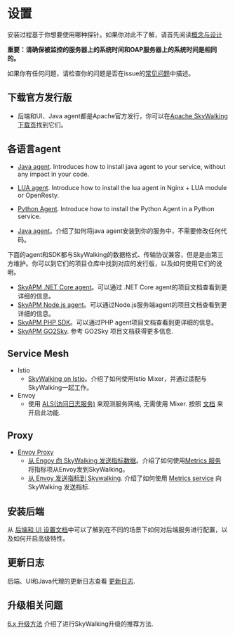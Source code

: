 # 设置
安装过程基于你想要使用哪种探针。如果你对此不了解，请首先阅读[概念与设计](../concepts-and-designs/README.md)


**重要：请确保被监控的服务器上的系统时间和OAP服务器上的系统时间是相同的。**

如果你有任何问题，请检查你的问题是否在issue的[常见问题](../常见问题/帮助.md)中描述。

## 下载官方发行版
- 后端和UI、Java agent都是Apache官方发行，你可以在[Apache SkyWalking 下载页](http://skywalking.apache.org/downloads/)找到它们。

## 各语言agent

- [Java agent](service-agent/java-agent/README.md). Introduces how to install java agent to your service, without any impact in your code.

- [LUA agent](https://github.com/apache/skywalking-nginx-lua). Introduce how to install the lua agent in Nginx + LUA module or OpenResty.

- [Python Agent](https://github.com/apache/skywalking-python). Introduce how to install the Python Agent in a Python service.

- [Java agent](service-agent/java-agent/README.md)。介绍了如何将java agent安装到你的服务中，不需要修改任何代码。

下面的agent和SDK都与SkyWalking的数据格式、传输协议兼容，但是是由第三方维护。你可以到它们的项目仓库中找到对应的发行版，以及如何使用它们的说明。
- [SkyAPM .NET Core agent](https://github.com/SkyAPM/SkyAPM-dotnet)。可以通过 .NET Core agent的项目文档查看到更详细的信息。
- [SkyAPM Node.js agent](https://github.com/SkyAPM/SkyAPM-nodejs)。可以通过Node.js服务端agent的项目文档查看到更详细的信息。
- [SkyAPM PHP SDK](https://github.com/SkyAPM/SkyAPM-php-sdk)。可以通过PHP agent项目文档查看到更详细的信息。
- [SkyAPM GO2Sky](https://github.com/SkyAPM/go2sky). 参考 GO2Sky 项目文档获得更多信息.

## Service Mesh
  - Istio
    - [SkyWalking on Istio](istio/README.md)。介绍了如何使用Istio Mixer，并通过适配与SkyWalking一起工作。
  - Envoy
    - 使用 [ALS(访问日志服务)](https://www.envoyproxy.io/docs/envoy/latest/api-v2/service/accesslog/v2/als.proto) 来观测服务网格, 
    无需使用 Mixer. 按照 [文档](envoy/als_setting.md) 来开启此功能.
    
## Proxy
  - [Envoy Proxy](https://www.envoyproxy.io/)
    - [从 Engoy 向 SkyWalking 发送指标数据](envoy/metrics_service_setting.md)。介绍了如何使用[Metrics 服务](https://www.envoyproxy.io/docs/envoy/latest/api-v2/config/metrics/v2/metrics_service.proto.html) 
      将指标项从Envoy发到SkyWalking。
    - [从 Envoy 发送指标到 Skywalking](envoy/metrics_service_setting.md). 介绍了如何使用 [Metrics service](https://www.envoyproxy.io/docs/envoy/latest/api-v2/config/metrics/v2/metrics_service.proto.html) 
      向 SkyWalking 发送指标.

## 安装后端
从 [后端和 UI 设置文档](backend/backend-ui-setup.md)中可以了解到在不同的场景下如何对后端服务进行配置，以及如何开启高级特性。

## 更新日志
后端、UI和Java代理的更新日志查看 [更新日志](../../../CHANGES.md).

## 升级相关问题
[6.x 升级方法](../FAQ/v6-version-upgrade.md) 介绍了进行SkyWalking升级的推荐方法.

